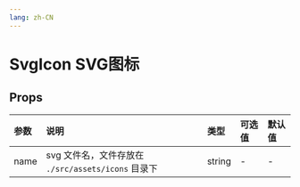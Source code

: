 ```yaml
---
lang: zh-CN
---
```


# SvgIcon SVG图标

## Props

| 参数 | 说明                                               | 类型   | 可选值 | 默认值 |
| :--- | :------------------------------------------------- | :----- | :----- | :----- |
| name | svg 文件名，文件存放在 `./src/assets/icons` 目录下 | string | -      | -      |